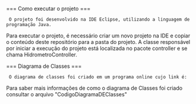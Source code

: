 === Como executar o projeto ===

     O projeto foi desenvolvido na IDE Eclipse, utilizando a linguagem de programação Java.
Para executar o projeto, é necessário criar um novo projeto na IDE e copiar o conteúdo deste repositório para a pasta do projeto.
A classe responsável por iniciar a execução do projeto está localizada no pacote controller e se chama HidrometroController.


=== Diagrama de Classes === 

     O diagrama de classes foi criado em um programa online cujo link é: 
Para saber mais informações de como o diagrama de Classes foi criado consultar o arquivo "CodigoDiagramaDEClasses"

